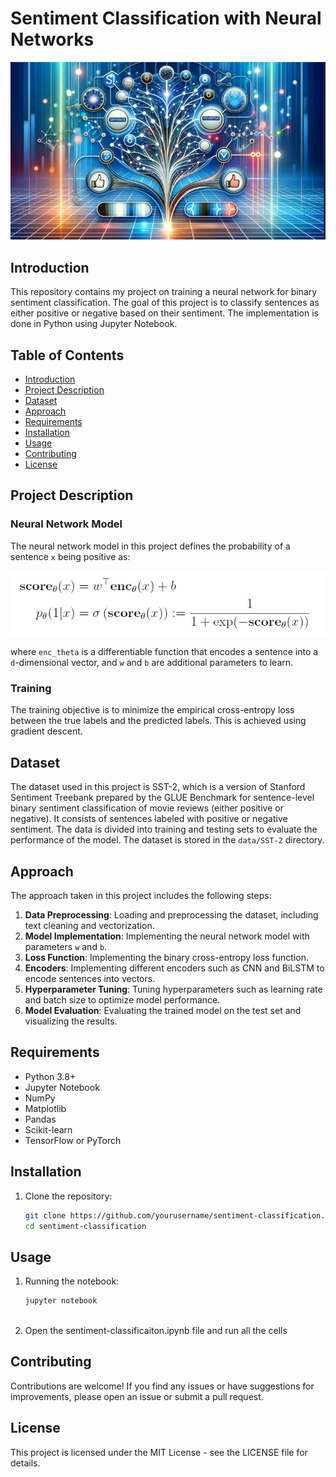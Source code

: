 # Sentiment Classification with Neural Networks

<p align="center">
  <img src="https://github.com/kunaldudhavat/sentiment-classification/blob/main/images/sentiment-classification-graphic.png" alt="Topic classification" title="Topic classification">
</p>

## Introduction

This repository contains my project on training a neural network for binary sentiment classification. The goal of this project is to classify sentences as either positive or negative based on their sentiment. The implementation is done in Python using Jupyter Notebook.

## Table of Contents

- [Introduction](#introduction)
- [Project Description](#project-description)
- [Dataset](#dataset)
- [Approach](#approach)
- [Requirements](#requirements)
- [Installation](#installation)
- [Usage](#usage)
- [Contributing](#contributing)
- [License](#license)

## Project Description

### Neural Network Model

The neural network model in this project defines the probability of a sentence `x` being positive as:

<p align="center">
  <img src="https://github.com/kunaldudhavat/sentiment-classification/blob/main/images/sentiment-classifier.png" alt="Topic classification" title="Topic classification">
</p>

where `enc_theta` is a differentiable function that encodes a sentence into a `d`-dimensional vector, and `w` and `b` are additional parameters to learn.

### Training

The training objective is to minimize the empirical cross-entropy loss between the true labels and the predicted labels. This is achieved using gradient descent.

## Dataset

The dataset used in this project is SST-2, which is a version of Stanford Sentiment Treebank prepared by the GLUE Benchmark for sentence-level binary sentiment classification of movie reviews (either positive or negative). It consists of sentences labeled with positive or negative sentiment. The data is divided into training and testing sets to evaluate the performance of the model. The dataset is stored in the `data/SST-2` directory.

## Approach

The approach taken in this project includes the following steps:

1. **Data Preprocessing**: Loading and preprocessing the dataset, including text cleaning and vectorization.
2. **Model Implementation**: Implementing the neural network model with parameters `w` and `b`.
3. **Loss Function**: Implementing the binary cross-entropy loss function.
4. **Encoders**: Implementing different encoders such as CNN and BiLSTM to encode sentences into vectors.
5. **Hyperparameter Tuning**: Tuning hyperparameters such as learning rate and batch size to optimize model performance.
6. **Model Evaluation**: Evaluating the trained model on the test set and visualizing the results.

## Requirements

- Python 3.8+
- Jupyter Notebook
- NumPy
- Matplotlib
- Pandas
- Scikit-learn
- TensorFlow or PyTorch

## Installation

1. Clone the repository:
   ```sh
   git clone https://github.com/yourusername/sentiment-classification.git
   cd sentiment-classification

## Usage

1. Running the notebook:
   ```sh
   jupyter notebook
  
2. Open the sentiment-classificaiton.ipynb file and run all the cells


## Contributing
Contributions are welcome! If you find any issues or have suggestions for improvements, please open an issue or submit a pull request.

## License
This project is licensed under the MIT License - see the LICENSE file for details.
